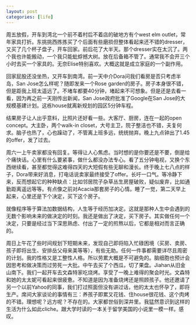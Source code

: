```yaml
---
layout: post
categories: [life]
---
```


周五放假，开车到湾北一个前不着村后不着店的破地方有个west elm outlet，常年家具打折。东挑挑西拣拣买了个后面有些磨损但整体看起来还不错的dresser，又买了几个杯子盘子，开车回家。前后花了大半天。那个dresser实在太沉了。两个我也许能搬动，一个我只能蚍蜉撼大树。放在后备箱不管了。通常我不会开三个小时去买一个家具的。无奈Elise特别喜欢。大概这就是成立家庭的一个副作用。

回家屁股还没坐热，又开车到南湾。前一天中介Dora问我们看房是否只考虑半岛，San Jose怎么样呢？随即发来一个Rose garden的房子。房子本身很不错，但是距我上班太遥远了。不堵车都要40分钟，堵起来不可想象。但是还是去看一看，因为再之前一天刚传出新闻，San Jose政府批准了Google在San Jose的大规模基建计划。这栋house就离新规划的园区5分钟车程。

结果房子让人出乎意料，比照片还好看一些。大客厅、厨房，连在一起的open concept。大主卧，两个walk-in closet，大号主卫，院子整洁也不错，夫复何求。脑子也热了，心也躁动了，不管离上班多远，统统抛弃。晚上九点钟出了1.45的offer，发了过去。

周六一上午卖家都没有回复。等得让人心焦虑。当时想的是你要还是不要，倒是给个痛快话。心里有什么要紧事，做什么都没办法专心。看了五分钟电视，又换个东西继续看，甚至都觉得这难得四天的大短假有些无聊和漫长。终于晚上七八点的样子，Dora带来好消息，打电话说卖家最终接受了offer。长吁一口气。等冷静下来，反而想起它的种种缺点：比如邻居院子杂草丛生房屋破败，疑似废弃，比如通勤距离遥远等等。有点像之前对Acacia那套房子的心情。睡了一觉，第二天早上起来，心里还是下个决定，买下这个房子。

就像程序等于算法加数据结构，人生等于经历加决定。这就是那种人生中会遇到的无数个影响未来的做决定的时刻。我还是做出了决定，买下房子。其实做任何一个决定，只要是经过当下深思熟虑、付出了一定的煎熬以后，它都是相对而言正确的。

周日上午花了些时间规划下短期未来，发现自己即将陷入忙碌困境（买房、卖房、孩子即将出生、安排岳父母来美等等），有些无助。任何一件事都需要详尽且周密的计划。我的性格又是工整性人格。所以劳累大概是不可避免的。脑细胞也预计会因思考和做决策而过劳死一大批。中午去买了个西瓜，切了果盘。Jiahan从旧金山南下。我们一起开车去文森特家吃烧烤。享受了一晚上难得的聚会时光。文森特和她的太太妮可看起来很疲惫。不知道是因为准备烧烤还是照顾孩子。他还邀请了另一个以前Yahoo的同事，我们打过照面但没有讲过话，他的太太也怀孕了，即将生产。席间大家谈论的事情有三：养孩子即累又花钱、住house很花钱、这个肉烤的不错。理想呢？远方呢？不存在的。大家都世俗到深井里。我猛然意识到这样的生活为什么如此cliche。跟大学时读的一本关于留学美国的小说里一模一样。感叹。
